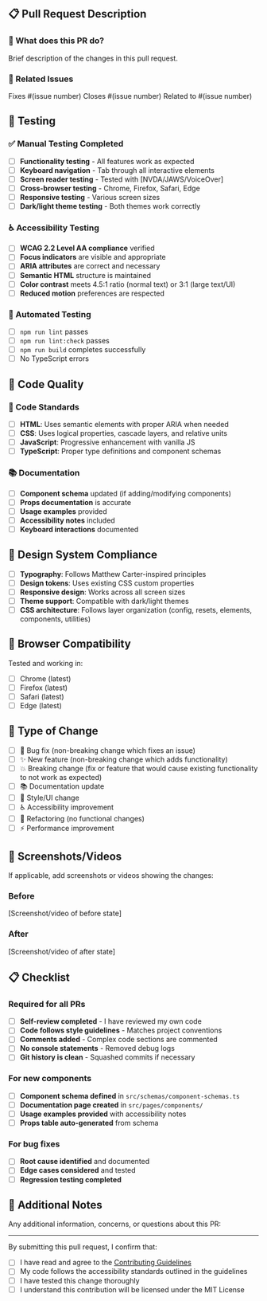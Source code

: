 ## 📋 Pull Request Description

### 🎯 What does this PR do?
Brief description of the changes in this pull request.

### 🔗 Related Issues
Fixes #(issue number)
Closes #(issue number)
Related to #(issue number)

## 🧪 Testing

### ✅ Manual Testing Completed
- [ ] **Functionality testing** - All features work as expected
- [ ] **Keyboard navigation** - Tab through all interactive elements
- [ ] **Screen reader testing** - Tested with [NVDA/JAWS/VoiceOver]
- [ ] **Cross-browser testing** - Chrome, Firefox, Safari, Edge
- [ ] **Responsive testing** - Various screen sizes
- [ ] **Dark/light theme testing** - Both themes work correctly

### ♿ Accessibility Testing
- [ ] **WCAG 2.2 Level AA compliance** verified
- [ ] **Focus indicators** are visible and appropriate
- [ ] **ARIA attributes** are correct and necessary
- [ ] **Semantic HTML** structure is maintained
- [ ] **Color contrast** meets 4.5:1 ratio (normal text) or 3:1 (large text/UI)
- [ ] **Reduced motion** preferences are respected

### 🔧 Automated Testing
- [ ] `npm run lint` passes
- [ ] `npm run lint:check` passes
- [ ] `npm run build` completes successfully
- [ ] No TypeScript errors

## 📝 Code Quality

### 📏 Code Standards
- [ ] **HTML**: Uses semantic elements with proper ARIA when needed
- [ ] **CSS**: Uses logical properties, cascade layers, and relative units
- [ ] **JavaScript**: Progressive enhancement with vanilla JS
- [ ] **TypeScript**: Proper type definitions and component schemas

### 📚 Documentation
- [ ] **Component schema** updated (if adding/modifying components)
- [ ] **Props documentation** is accurate
- [ ] **Usage examples** provided
- [ ] **Accessibility notes** included
- [ ] **Keyboard interactions** documented

## 🎨 Design System Compliance

- [ ] **Typography**: Follows Matthew Carter-inspired principles
- [ ] **Design tokens**: Uses existing CSS custom properties
- [ ] **Responsive design**: Works across all screen sizes
- [ ] **Theme support**: Compatible with dark/light themes
- [ ] **CSS architecture**: Follows layer organization (config, resets, elements, components, utilities)

## 📱 Browser Compatibility

Tested and working in:
- [ ] Chrome (latest)
- [ ] Firefox (latest) 
- [ ] Safari (latest)
- [ ] Edge (latest)

## 🔄 Type of Change

- [ ] 🐛 Bug fix (non-breaking change which fixes an issue)
- [ ] ✨ New feature (non-breaking change which adds functionality)
- [ ] 💥 Breaking change (fix or feature that would cause existing functionality to not work as expected)
- [ ] 📚 Documentation update
- [ ] 🎨 Style/UI change
- [ ] ♿ Accessibility improvement
- [ ] 🔧 Refactoring (no functional changes)
- [ ] ⚡ Performance improvement

## 📸 Screenshots/Videos

If applicable, add screenshots or videos showing the changes:

### Before
[Screenshot/video of before state]

### After  
[Screenshot/video of after state]

## 📋 Checklist

### Required for all PRs
- [ ] **Self-review completed** - I have reviewed my own code
- [ ] **Code follows style guidelines** - Matches project conventions
- [ ] **Comments added** - Complex code sections are commented
- [ ] **No console statements** - Removed debug logs
- [ ] **Git history is clean** - Squashed commits if necessary

### For new components
- [ ] **Component schema defined** in `src/schemas/component-schemas.ts`
- [ ] **Documentation page created** in `src/pages/components/`
- [ ] **Usage examples provided** with accessibility notes
- [ ] **Props table auto-generated** from schema

### For bug fixes
- [ ] **Root cause identified** and documented
- [ ] **Edge cases considered** and tested
- [ ] **Regression testing completed**

## 💬 Additional Notes

Any additional information, concerns, or questions about this PR:

---

By submitting this pull request, I confirm that:
- [ ] I have read and agree to the [Contributing Guidelines](CONTRIBUTING.md)
- [ ] My code follows the accessibility standards outlined in the guidelines
- [ ] I have tested this change thoroughly
- [ ] I understand this contribution will be licensed under the MIT License 